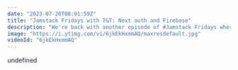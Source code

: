 ```yaml
---
date: "2023-07-20T08:01:59Z"
title: "Jamstack Fridays with T&T: Next auth and Firebase"
description: "We're back with another episode of #Jamstack Fridays where Tony shows @timbenniks how he connected Google #Oauth login with Firebase in #Nextjs with the Next Auth plugin.\n\nhttps://github.com/tmamedbekov/nextjs-nextauth\n\nFollow us here:\nhttps://twitter.com/tmamedbekov\nhttps://twitter.com/timbenniks"
image: "https://i.ytimg.com/vi/6jkEkHxmmAQ/maxresdefault.jpg"
videoId: "6jkEkHxmmAQ"
---
```


undefined